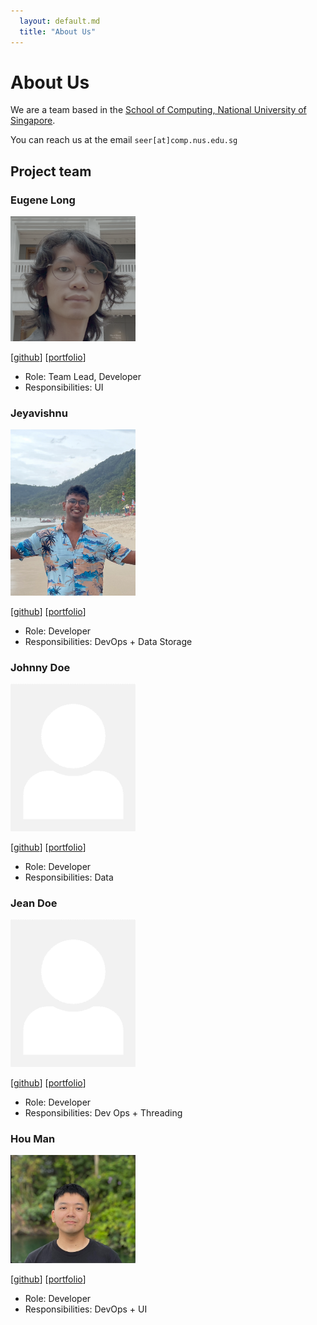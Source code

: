 ```yaml
---
  layout: default.md
  title: "About Us"
---
```


# About Us

We are a team based in the [School of Computing, National University of Singapore](http://www.comp.nus.edu.sg).

You can reach us at the email `seer[at]comp.nus.edu.sg`

## Project team

### Eugene Long

<img src="images/orbitalsqwib.png" width="200px">

[[github](https://github.com/orbitalsqwib)]
[[portfolio](team/johndoe.md)]

* Role: Team Lead, Developer
* Responsibilities: UI

### Jeyavishnu 

<img src="images/appdevin.png" width="200px">

[[github](http://github.com/appdevin)]
[[portfolio](team/johndoe.md)]

* Role: Developer
* Responsibilities: DevOps + Data Storage 

### Johnny Doe

<img src="images/johndoe.png" width="200px">

[[github](http://github.com/johndoe)] [[portfolio](team/johndoe.md)]

* Role: Developer
* Responsibilities: Data

### Jean Doe

<img src="images/johndoe.png" width="200px">

[[github](http://github.com/johndoe)]
[[portfolio](team/johndoe.md)]

* Role: Developer
* Responsibilities: Dev Ops + Threading

### Hou Man

<img src="images/hwennnn.png" width="200px">

[[github](http://github.com/hwennnn)]
[[portfolio](team/johndoe.md)]

* Role: Developer
* Responsibilities: DevOps + UI
